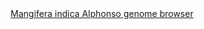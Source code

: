 <div id="Mangifera_indica_Alphonso_genome_browser" align="center">
  <a href="https://ink-blot.github.io/?sessionURL=blob:zZVpb6M4HMa_ysqvdiVCOEPIu.ZsMs0FSZMwGkUGDLgBm2CHhFT97utmmhmtttq2qz0qIYTNY_7H8zN.BCUqGKYEtIAmq6ZsAgmwhB5dmOUpmsAMMdCKYMqQBAoUoQKRAIHWI4gg43Dp3ImFCec5a9XrIYxqMSI0wwGTmS7DvMbogSdISGuaDDN4pgQemRzQTIg5rMM0TyhhtA6DADFWU.o5IvH2CMXt.m57.STaZoeU40vUrUhCJBbKERTZYhKi0xuJvCdybN3qu7GWe.ZpTpo9dck3lQtp32.f74PVw_R4t.844Wz9ZTSIGF6UqGuk9k2CG8owu53EhyKvW.oxLnZjPwvIoeOON_rNKksflE3fD92jU.yLwc7bLHRXyWA3ps5pPppb84dNjrp3CzbwHFEQBk8SSGlwEG0HQVKoVsuUlKYhGaZde34yJdu0RdkFxaD19ZsEeAGDnVB_fQS8yoU3gKH94WKTBGgRogK0araiWKpta6ZhGYptq0_SIzgU6T9sXgaJcANvUYj5NqRcZrTgwqc4inQ5Pot8IpxevBOB3xZ_ImdvzLTX6C6RNazadGHx2_4SwrKN_E5kTZPCmg3Ig5ZEyfpcTY9NBa0auPJd7DrcQRyOjzL3sajo3aVHtMggF9LnKTF.cRYSQjnkz_tVAgnCcSI0liKBgKZU.AyK2P9VkX4Rl2oqvwlRiRn2cYp5tRIh6RG0dM1sGOoPNPR_B4Ufu9d1nKbWVO2mvlW3wn4ufiHhlpGcyaIauQyiP5Hx4bWfCJThzI726w7ZaclKG2Ruf2cOrWnvwf3Sx9Ua0spQd.hghXOeco9UNz3HI.PmfT9rl57WpvEfQfl4F6_ciJmf2JSwwJDwV3FQLdvS_gKgF0yM_wWTZ2PTvw3Ka6s_ESonh7R7OgsKmjiNc3Zu2_ooL29XXr.CRNlVeeION6VpNOMwHboDv88SNG6MUmxlmwT3yg.h8monPw6LaigN621azP.QFtmH2TuweJF9Iv_zUQfDcjob.ZN9dyXOlCaanPrt7oRQb6Hsu0Wah0YwS722ud5P3NN56cxjY97fkHsv03alqOgt_6.9uRr9fXg9TFIckwxdrH7xrfH07el3">Mangifera indica Alphonso genome browser</a>
</div>
